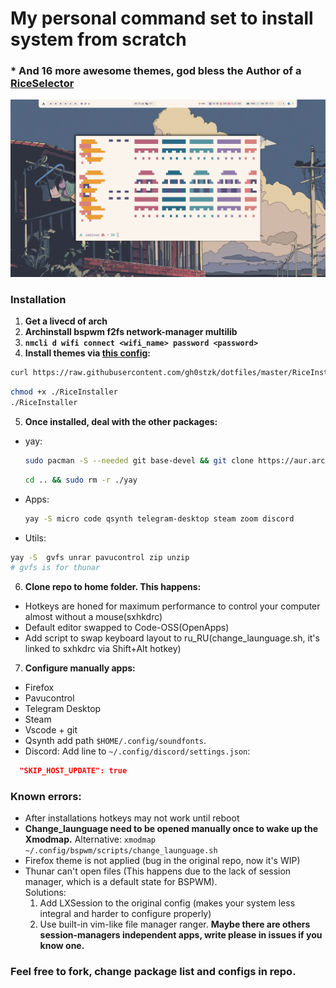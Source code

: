 # My personal command set to install system from scratch
### * And 16 more awesome themes, god bless the Author of a [RiceSelector](https://github.com/gh0stzk/dotfiles/tree/master)  
![Theme screenshot](./screenshot.png)

### Installation
1) **Get a livecd of arch**
2) **Archinstall bspwm f2fs network-manager multilib**
3) **```nmcli d wifi connect <wifi_name> password <password>```**
4) **Install themes via [this config](https://github.com/gh0stzk/dotfiles/tree/master):** 
  ```bash
  curl https://raw.githubusercontent.com/gh0stzk/dotfiles/master/RiceInstaller -o $HOME/RiceInstaller
  ```
  ```bash
  chmod +x ./RiceInstaller
  ./RiceInstaller
  ```
5) **Once installed, deal with the other packages:**     
- yay:
  ```bash
  sudo pacman -S --needed git base-devel && git clone https://aur.archlinux.org/yay.git && cd yay && makepkg -si
   ```
  ```bash
  cd .. && sudo rm -r ./yay
  ```    
- Apps:
  ```bash
  yay -S micro code qsynth telegram-desktop steam zoom discord
  ```
- Utils:
```bash
yay -S  gvfs unrar pavucontrol zip unzip
# gvfs is for thunar
```
6) **Clone repo to home folder. This happens:**
- Hotkeys are honed for maximum performance to control your computer almost without a mouse(sxhkdrc)
- Default editor swapped to Code-OSS(OpenApps)
- Add script to swap keyboard layout to ru_RU(change_launguage.sh, it's linked to sxhkdrc via Shift+Alt hotkey)
  
7) **Configure manually apps:**
- Firefox
- Pavucontrol
- Telegram Desktop
- Steam
- Vscode + git
- Qsynth add path ```$HOME/.config/soundfonts```. 
- Discord:
  Add line to ```~/.config/discord/settings.json```:
  
```json
  "SKIP_HOST_UPDATE": true
```

### Known errors:
- After installations hotkeys may not work until reboot
- **Change_launguage need to be opened manually once to wake up the Xmodmap.** Alternative: ```xmodmap ~/.config/bspwm/scripts/change_launguage.sh```
- Firefox theme is not applied (bug in the original repo, now it's WIP)
- Thunar can't open files (This happens due to the lack of session manager, which is a default state for BSPWM).    
  Solutions:
  1) Add LXSession to the original config (makes your system less integral and harder to configure properly)
  2) Use built-in vim-like file manager ranger.
      **Maybe there are others session-managers independent apps, write please in issues if you know one.**

### Feel free to fork, change package list and configs in repo.
